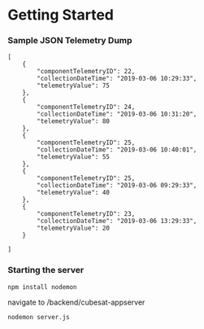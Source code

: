 # Getting Started

### Sample JSON Telemetry Dump
```
[
    { 
    	"componentTelemetryID": 22,
    	"collectionDateTime": "2019-03-06 10:29:33",
    	"telemetryValue": 75
    },
    { 
    	"componentTelemetryID": 24,
    	"collectionDateTime": "2019-03-06 10:31:20",
    	"telemetryValue": 80
    },
    { 
    	"componentTelemetryID": 25,
    	"collectionDateTime": "2019-03-06 10:40:01",
    	"telemetryValue": 55
    },
    { 
    	"componentTelemetryID": 25,
    	"collectionDateTime": "2019-03-06 09:29:33",
    	"telemetryValue": 40
    },
    { 
    	"componentTelemetryID": 23,
    	"collectionDateTime": "2019-03-06 13:29:33",
    	"telemetryValue": 20
    }
    
]
```

### Starting the server
`npm install nodemon`

navigate to /backend/cubesat-appserver

`nodemon server.js`

